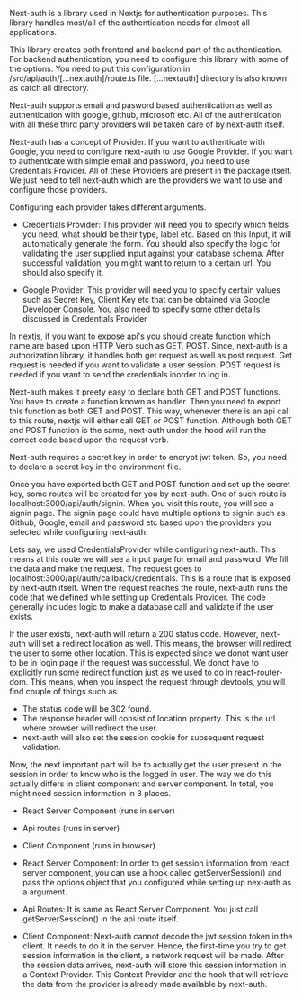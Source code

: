

Next-auth is a library used in Nextjs for authentication purposes. This library handles most/all of the authentication needs for almost all applications. 

This library creates both frontend and backend part of the authentication. For backend authentication, you need to configure this library with some of the options. You need to put this configuration in /src/api/auth/[...nextauth]/route.ts file. [...nextauth] directory is also known as catch all directory.

Next-auth supports email and pasword based authentication as well as authentication with google, github, microsoft etc. All of the authentication with all these third party providers will be taken care of by next-auth itself. 

Next-auth has a concept of Provider. If you want to authenticate with Google, you need to configure next-auth to use Google Provider. If you want to authenticate with simple email and password, you need to use Credentials Provider. All of these Providers are present in the package itself. We just need to tell next-auth which are the providers we want to use and configure those providers.

Configuring each provider takes different arguments. 

- Credentials Provider: This provider will need you to specify which fields you need, what should be their type, label etc. Based on this Input, it will automatically generate the form. You should also specify the logic for validating the user supplied input against your database schema. After successful validation, you might want to return to a certain url. You should also specify it. 

-  Google Provider: This provider will need you to specify certain values such as Secret Key, Client Key etc that can be obtained via Google Developer Console. You also need to specify some other details discussed in Credentials Provider


In nextjs, if you want to expose api's you should create function which name are based  upon HTTP Verb such as GET, POST.  Since, next-auth is a authorization library, it handles both get request as well as post request.  Get request is needed if you want to validate a user session. POST request is needed if you want to send the credentials inorder to log in.

Next-auth makes it preety easy to declare both GET and POST functions.  You have to create a function known as handler. Then you need to export this function as both GET and POST. This way, whenever there is an api call to this route, nextjs will either call GET or POST function. Although both GET and POST function is the same, next-auth under the hood will run the correct code based upon the request verb.


Next-auth requires a secret key in order to encrypt jwt token. So, you need to declare a secret key in the environment file. 

Once you have exported both GET and POST function and set up the secret key, some routes will be created for you by next-auth. One of such route is localhost:3000/api/auth/signin. When you visit this route, you will see a signin page. The signin page could have multiple options to signin such as Github, Google, email and password etc based upon the providers you selected while configuring next-auth. 

Lets say, we used CredentialsProvider while configuring next-auth. This means at this route we will see a input page for email and password. We fill the data and make the request.
The request goes to localhost:3000/api/auth/callback/credentials. This is a route that is exposed by next-auth itself. When the request reaches the route, next-auth runs the code that we defined while setting up Credentials Provider. The code generally includes logic to  make a database call and validate if the user exists.

If the user exists, next-auth will return a 200 status code. However, next-auth will set a redirect location as well. This means, the browser will redirect the user to some other location. This is expected since we donot want user to be in login page if the request was successful. We donot have to explicitly run some redirect function just as we used to do in react-router-dom.  This means, when you inspect the request through devtools, you will find couple of things such as 

- The status code will be 302 found.  
- The response header will consist of location property. This is the url where browser will redirect the user.
- next-auth will also set the session cookie for subsequent request validation.

Now, the next important part will be to actually get the user present in the session in order to know who is the logged in user. The way we do this actually differs in client component and server component. In total, you might need session information in 3 places.

- React Server Component (runs in server)
- Api routes  (runs in server)
- Client Component (runs in browser)

- React Server Component:  In order to get session information from react server component, you can use a hook called getServerSession() and pass the options object that you configured while setting up nex-auth as a argument.

- Api Routes: It is same as React Server Component. You just call getServerSesscion() in the api route itself.

- Client Component: Next-auth cannot decode the jwt session token in the client. It needs to do it in the server. Hence, the first-time you try to get session information in the client, a network request will be made. After the session data arrives, next-auth will store this session information in a Context Provider. This Context Provider and the hook that will retrieve the data from the provider is already made available by next-auth.



